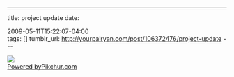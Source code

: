 ---
title: project update
date:

 2009-05-11T15:22:07-04:00  
tags:
 [] 
tumblr_url: http://yourpalryan.com/post/106372476/project-update
\-\--

[![](https://s3.amazonaws.com/pikchurimages/pic_748_m.jpg)\
Powered by](http://pikchur.com/748)[Pikchur.com](http://pikchur.com)
